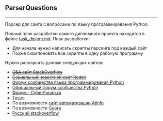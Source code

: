 ## ParserQuestions
---

Парсер для сайта с вопросами по языку программирования Python.

Полный план разработки самого дипломного проекта находится в файле [task_diplom.md](task_diplom.md).
План разработки:
* Для начала нужно написать скрипты парсинга под каждый сайт
* Позже скомпоновать все скрипты в одну рабочую программу

Нужно распарсить данные следующих сайтов:
* ~~[Q&A сайт StackOverflow ](https://stackoverflow.com/questions/tagged/python)~~
* ~~[Cоциальный новостной сайт Reddit](https://www.reddit.com/r/Python/)~~
* [Форум сообщества языка программирования Python](https://python-forum.io/)
* [Официальный форум сообщества Python](http://python.su/forum/)
* [Форум - CyberForum.ru](http://www.cyberforum.ru/python/)
* [Toster](https://toster.ru/tag/python/questions)
* По возможности [сайт автоматизации AtInfo](http://automated-testing.info/tags/python)
* По возможности [Quora](https://www.quora.com/topic/Python-programming-language-1)
* [Русский stackoverflow](https://ru.stackoverflow.com/questions/tagged/python)
